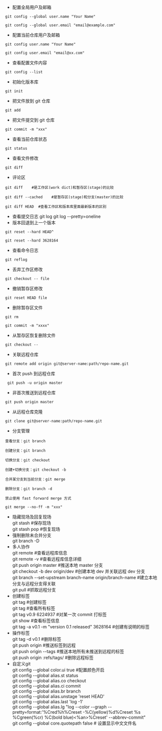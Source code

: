 * 配置全局用户及邮箱<br/>
<pre><code>git config --global user.name "Your Name"<br/></pre></code>
<pre><code>git config --global user.email "email@example.com"<br/></pre></code>
* 配置当前仓库用户及邮箱<br/>
<pre><code>git config user.name "Your Name"<br/></pre></code>
<pre><code>git config user.email "email@xx.com"<br/></pre></code>
* 查看配置文件内容<br/>
<pre><code>git config --list<br/></pre></code>
* 初始化版本库<br/>
<pre><code>git init</pre></code>
* 把文件放到 git 仓库<br/>
<pre><code>git add<br/></pre></code>
* 把文件提交到 git 仓库<br/>
<pre><code>git commit -m "xxx"<br/></pre></code>
* 查看当前仓库状态<br/>
<pre><code>git status<br/></pre></code>
* 查看文件修改<br/>
<pre><code>git diff <file><br/></pre></code>
* 评论区
<pre><code>git diff    #是工作区(work dict)和暂存区(stage)的比较<br/></pre></code>
<pre><code>git diff --cached    #是暂存区(stage)和分支(master)的比较<br/></pre></code>
<pre><code>git diff HEAD  #查看工作区和版本库里面最新版本的区别<br/></pre></code>
* 查看提交日志 git log git log --pretty=oneline<br/>
* 版本回退到上一个版本<br/>
<pre><code>git reset --hard HEAD^<br/></pre></code>
<pre><code>git reset --hard 3628164<br/></pre></code>
* 查看命令日志<br/>
<pre><code>git reflog<br/></pre></code>
* 丢弃工作区修改<br/>
<pre><code>git checkout -- file<br/></pre></code>
* 撤销暂存区修改<br/>
<pre><code>git reset HEAD file<br/></pre></code>
* 删除暂存区文件<br/>
<pre><code>git rm <file><br/></pre></code>
<pre><code>git commit -m "xxxx"<br/></pre></code>
* 从暂存区恢复删除文件<br/>
<pre><code>git checkout --<file><br/></pre></code>
* 关联远程仓库<br/>
<pre><code>git remote add origin git@server-name:path/repo-name.git<br/></pre></code>
* 首次 push 到远程仓库<br/>
<pre><code> git push -u origin master <br/></pre></code>
* 非首次推送到远程仓库<br/>
<pre><code>git push origin master <br/></pre></code>
* 从远程仓库克隆<br/>
<pre><code>git clone git@server-name:path/repo-name.git<br/></pre></code>
* 分支管理<br/>
<pre><code>查看分支：git branch<br/></pre></code>
<pre><code>创建分支：git branch <name><br/></pre></code>
<pre><code>切换分支：git checkout <name><br/></pre></code>
<pre><code>创建+切换分支：git checkout -b <name><br/></pre></code>
<pre><code>合并某分支到当前分支：git merge <name><br/></pre></code>
<pre><code>删除分支：git branch -d <name><br/></pre></code>
<pre><code>禁止使用 fast forward merge 方式<br/></pre></code>
<pre><code>git merge --no-ff -m "xxx"  <branch name><br/></pre></code>
* 隐藏现场及回复现场<br/>
git stash #保存现场<br/>
git stash pop #恢复现场<br/>
* 强制删除未合并分支<br/>
git branch -D <branch name><br/>
* 多人协作<br/>
git remote #查看远程库信息<br/>
git remote -v #查看远程库信息详细<br/>
git push origin master #推送本地 master 分支<br/>
git checkout -b dev origin/dev #创建本地 dev 并关联远程 dev 分支<br/>
git branch --set-upstream branch-name origin/branch-name #建立本地分支与远程分支得关联<br/>
git pull #抓取远程分支<br/>
* 创建标签<br/>
git tag <name>  #创建标签<br/>
git tag #查看所有标签<br/>
git tag v0.9 6224937 #对某一次 commit 打标签<br/>
git show <tagname> #查看标签信息<br/>
git tag -a v0.1 -m "version 0.1 released" 3628164 #创建有说明的标签<br/>
* 操作标签<br/>
git tag -d v0.1 #删除标签<br/>
git push origin <tagname> #推送标签到远程<br/>
git push origin --tags #推送本地所有未推送到远程的标签<br/>
git push origin :refs/tags/<tagname> #删除远程标签<br/>
* 自定义git<br/>
git config --global color.ui true #配置颜色开启<br/>
git config --global alias.st status<br/>
git config --global alias.co checkout<br/>
git config --global alias.ci commit<br/>
git config --global alias.br branch<br/>
git config --global alias.unstage 'reset HEAD'<br/>
git config --global alias.last 'log -1'<br/>
git config --global alias.lg "log --color --graph --pretty=format:'%Cred%h%Creset -%C(yellow)%d%Creset %s %Cgreen(%cr) %C(bold blue)<%an>%Creset' --abbrev-commit"<br/>
git config --global core.quotepath false # 设置显示中文文件名<br/>

